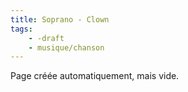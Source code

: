 ```yaml
---
title: Soprano - Clown
tags:
    - -draft
    - musique/chanson
---
```


Page créée automatiquement, mais vide.
